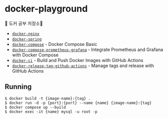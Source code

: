 # docker-playground

📝 도커 공부 저장소📝

* [`docker-nginx`](https://github.com/yaezzin/docker-playground/tree/main/docker-nginx)
* [`docker-spring`](https://github.com/yaezzin/docker-playground/tree/main/docker-spring)
* [`docker-compose`](https://github.com/yaezzin/docker-playground/tree/main/docker-compose) - Docker Compose Basic
* [`docker-compose-prometheus-grafana`](https://github.com/yaezzin/docker-playground/tree/main/docker-compose-prometheus-grafana) - Integrate Prometheus and Grafana with Docker Compose
* [`docker-ci`](https://github.com/yaezzin/docker-playground/tree/main/docker-ci) - Build and Push Docker Images with GitHub Actions
* [`docker-release-tag-github-actions`](https://github.com/yaezzin/docker-playground/tree/main/docker-ci) - Manage tags and release with GitHub Actions


## Running 
```
$ docker build -t {image-name}:{tag} .
$ docker run -d -p {port}:{port} --name {name} {image-name}:{tag}
$ docker compose up --build
$ docker exec -it {name} mysql -u root -p
```

